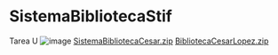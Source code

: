 # SistemaBibliotecaStif
Tarea U 
![image](https://github.com/CesarSTF/SistemaBibliotecaStif/assets/166522713/e241494f-46dd-46c8-8df4-e13c2cc1917e)
[SistemaBibliotecaCesar.zip](https://github.com/CesarSTF/SistemaBibliotecaStif/files/15268508/SistemaBibliotecaCesar.zip)
[BibliotecaCesarLopez.zip](https://github.com/CesarSTF/SistemaBibliotecaStif/files/15268515/BibliotecaCesarLopez.zip)
